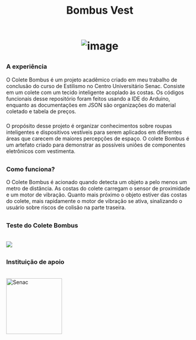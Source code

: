 <h1 align="center">
Bombus Vest

<div style="display: inline_block"><br>

![image](https://github.com/user-attachments/assets/4b64293f-8746-479a-b54a-3a7ec14c7d38)


</div> 

</h1>

###

### A experiência

O Colete Bombus é um projeto acadêmico criado em meu trabalho de conclusão do curso de Estilismo no Centro Universitário Senac.
Consiste em um colete com um tecido inteligente acoplado às costas.
Os códigos funcionais desse repositório foram feitos usando a IDE do Arduino, enquanto as documentações em JSON são organizações do material coletado e tabela de preços.

###

O propósito desse projeto é organizar conhecimentos sobre roupas inteligentes e dispositivos vestíveis para serem aplicados em diferentes áreas que carecem de maiores percepções de espaço. O colete Bombus é um artefato criado para demonstrar as possíveis uniões de componentes eletrônicos com vestimenta.

##

### Como funciona?

O Colete Bombus é acionado quando detecta um objeto a pelo menos um metro de distância. As costas do colete carregam o sensor de proximidade e um motor de vibração. Quanto mais próximo o objeto estiver das costas do colete, mais rapidamente o motor de vibração se ativa, sinalizando o usuário sobre riscos de colisão na parte traseira.

##

### Teste do Colete Bombus


<div style="display: inline_block"><br>
  <a href="https://youtu.be/AvJonHOuK10" target="_blank"><img src="https://img.shields.io/badge/YouTube-FF0000?style=for-the-badge&logo=youtube&logoColor=white" target="_blank"></a>
</div> 

##

### Instituição de apoio

<div style="display: inline_block"><br>
   <a href="https://www.sp.senac.br/graduacao/bacharelado-em-design-de-moda" target="_blank"><img align="center" alt="Senac" height="150" width="150" src="https://cdn-sites-images.46graus.com/files/photos/069c0485/d05492b5-6574-47d0-904f-f37e0aed62fd/logo-senac-256x256.png" target="_blank"></a>
</div> 
